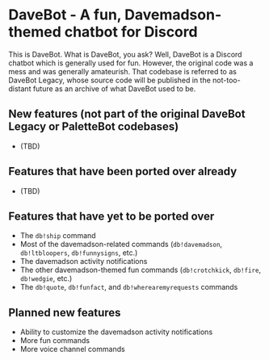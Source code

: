 # DaveBot - A fun, Davemadson-themed chatbot for Discord

This is DaveBot. What is DaveBot, you ask? Well, DaveBot is a Discord chatbot which is generally used for fun. However, the original code was a mess and was generally amateurish. That codebase is referred to as DaveBot Legacy, whose source code will be published in the not-too-distant future as an archive of what DaveBot used to be.

## New features (not part of the original DaveBot Legacy or PaletteBot codebases)

* (TBD)

## Features that have been ported over already

* (TBD)

## Features that have yet to be ported over

* The `db!ship` command
* Most of the davemadson-related commands (`db!davemadson`, `db!ltbloopers`, `db!funnysigns`, etc.)
* The davemadson activity notifications
* The other davemadson-themed fun commands (`db!crotchkick`, `db!fire`, `db!wedgie`, etc.)
* The `db!quote`, `db!funfact`, and `db!wherearemyrequests` commands

## Planned new features

* Ability to customize the davemadson activity notifications
* More fun commands
* More voice channel commands
